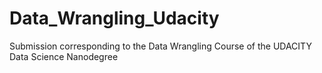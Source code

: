 # Data_Wrangling_Udacity
Submission corresponding to the Data Wrangling Course of the UDACITY Data Science Nanodegree
